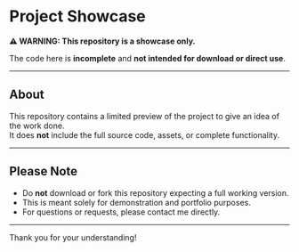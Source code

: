 # Project Showcase

**⚠️ WARNING: This repository is a showcase only.**

The code here is **incomplete** and **not intended for download or direct use**.

---

## About

This repository contains a limited preview of the project to give an idea of the work done.  
It does **not** include the full source code, assets, or complete functionality.

---

## Please Note

- Do **not** download or fork this repository expecting a full working version.
- This is meant solely for demonstration and portfolio purposes.
- For questions or requests, please contact me directly.

---

Thank you for your understanding!